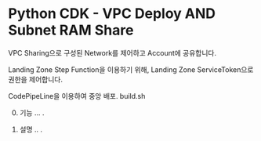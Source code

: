 # Python CDK - VPC Deploy AND Subnet RAM Share

VPC Sharing으로 구성된 Network를 제어하고 Account에 공유합니다.

Landing Zone Step Function을 이용하기 위해, Landing Zone ServiceToken으로 권한을 제어합니다.

CodePipeLine을 이용하여 중앙 배포.  build.sh

0. 기능
...
.

1. 설명
..
.
